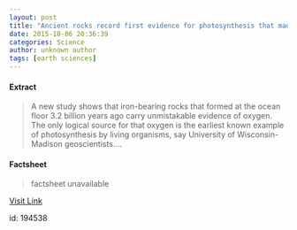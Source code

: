 ```yaml
---
layout: post
title: "Ancient rocks record first evidence for photosynthesis that made oxygen"
date: 2015-10-06 20:36:39
categories: Science
author: unknown author
tags: [earth sciences]
---
```



#### Extract
>A new study shows that iron-bearing rocks that formed at the ocean floor 3.2 billion years ago carry unmistakable evidence of oxygen. The only logical source for that oxygen is the earliest known example of photosynthesis by living organisms, say University of Wisconsin-Madison geoscientists....

#### Factsheet
>factsheet unavailable

[Visit Link](http://phys.org/news/2015-10-ancient-evidence-photosynthesis-oxygen.html)

id:  194538


